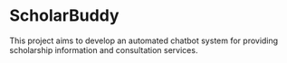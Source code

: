 # ScholarBuddy
This project aims to develop an automated chatbot system for providing scholarship information and consultation services.
